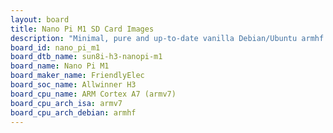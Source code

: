```yaml
---
layout: board
title: Nano Pi M1 SD Card Images
description: "Minimal, pure and up-to-date vanilla Debian/Ubuntu armhf SD card images for Nano Pi M1 by FriendlyElec, SoC: Allwinner H3, CPU ISA: armv7"
board_id: nano_pi_m1
board_dtb_name: sun8i-h3-nanopi-m1
board_name: Nano Pi M1
board_maker_name: FriendlyElec
board_soc_name: Allwinner H3
board_cpu_name: ARM Cortex A7 (armv7)
board_cpu_arch_isa: armv7
board_cpu_arch_debian: armhf
---
```

